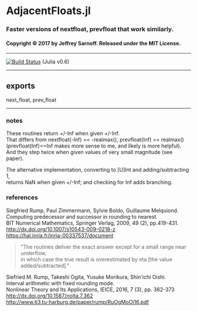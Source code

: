 # AdjacentFloats.jl

### Faster versions of nextfloat, prevfloat that work similarly.


#### Copyright © 2017 by Jeffrey Sarnoff.  Released under the MIT License.

-----

[![Build Status](https://travis-ci.org/JeffreySarnoff/AdjacentFloats.jl.svg?branch=master)](https://travis-ci.org/JeffreySarnoff/AdjacentFloats.jl)   (Julia v0.6)

-----


## exports
next_float, prev_float

-----------

### notes
These routines return +/-Inf when given +/-Inf.    
That differs from nextfloat(-Inf) == -realmax(), prevfloat(Inf) == realmax()    
(prevfloat(Inf)==Inf makes more sense to me, and likely is more helpful).    
And they step twice when given values of very small magnitude (see paper).    

The alternative implementation, converting to [U]Int and adding/subtracting 1,    
returns NaN when given +/-Inf; and checking for Inf adds branching.    

### references   

Siegfried Rump, Paul Zimmermann, Sylvie Boldo, Guillaume Melquiond.    
Computing predecessor and successor in rounding to nearest.    
BIT Numerical Mathematics, Springer Verlag, 2009, 49 (2), pp.419-431.    
http://dx.doi.org/10.1007/s10543-009-0218-z    
https://hal.inria.fr/inria-00337537/document    

> "The routines deliver the exact answer except for a small range near underflow,    
> in which case the true result is overestimated by eta [the value added/subtracted]."    

Siefried M. Rump, Takeshi Ogita, Yusuke Morikura, Shin'ichi Oishi.    
Interval arithmetic with fixed rounding mode.    
Nonlinear Theory and Its Applications, IEICE, 2016, 7 (3), pp. 362-373    
http://dx.doi.org/10.1587/nolta.7.362    
http://www.ti3.tu-harburg.de/paper/rump/RuOgMoOi16.pdf    
